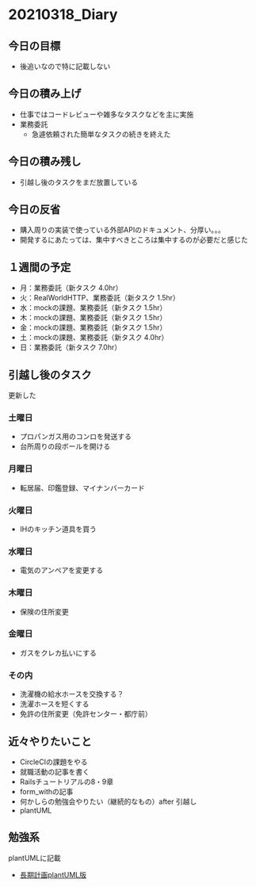# 20210318_Diary

## 今日の目標

- 後追いなので特に記載しない

## 今日の積み上げ

- 仕事ではコードレビューや雑多なタスクなどを主に実施
- 業務委託
  - 急遽依頼された簡単なタスクの続きを終えた

## 今日の積み残し

- 引越し後のタスクをまだ放置している

## 今日の反省

- 購入周りの実装で使っている外部APIのドキュメント、分厚い。。。
- 開発するにあたっては、集中すべきところは集中するのが必要だと感じた

## １週間の予定

- 月：業務委託（新タスク 4.0hr）
- 火：RealWorldHTTP、業務委託（新タスク 1.5hr）
- 水：mockの課題、業務委託（新タスク 1.5hr）
- 木：mockの課題、業務委託（新タスク 1.5hr）
- 金：mockの課題、業務委託（新タスク 1.5hr）
- 土：mockの課題、業務委託（新タスク 4.0hr）
- 日：業務委託（新タスク 7.0hr）

## 引越し後のタスク

更新した

### 土曜日

- プロパンガス用のコンロを発送する
- 台所周りの段ボールを開ける

### 月曜日

- 転居届、印鑑登録、マイナンバーカード

### 火曜日

- IHのキッチン道具を買う

### 水曜日

- 電気のアンペアを変更する

### 木曜日

- 保険の住所変更

### 金曜日

- ガスをクレカ払いにする

### その内

- 洗濯機の給水ホースを交換する？
- 洗濯ホースを短くする
- 免許の住所変更（免許センター・都庁前）

## 近々やりたいこと

- CircleCIの課題をやる
- 就職活動の記事を書く
- Railsチュートリアルの8・9章
- form_withの記事
- 何かしらの勉強会やりたい（継続的なもの）after 引越し
- plantUML

## 勉強系

plantUMLに記載

- [長期計画plantUML版](../77_Schedule/private_schedule.pu)